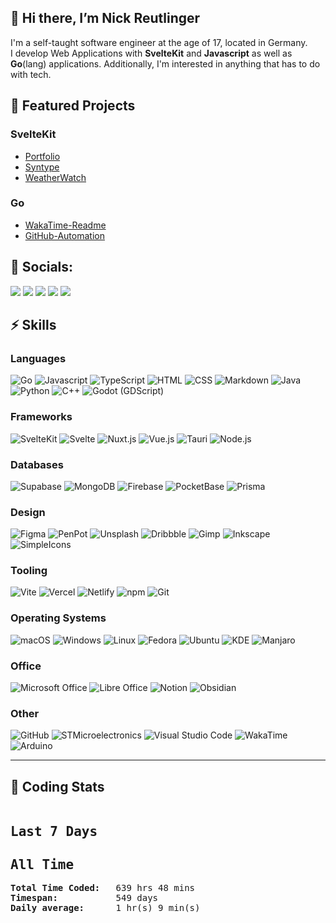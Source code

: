 ## 👋 Hi there, I’m Nick Reutlinger

I'm a self-taught software engineer at the age of 17, located in Germany.  
I develop Web Applications with **SvelteKit** and **Javascript** as well as **Go**(lang) applications. Additionally, I'm interested in anything that has to do with tech.

## 🚀 Featured Projects

### SvelteKit

-   [Portfolio](https://nickreutlinger.de)
-   [Syntype](https://syntype.vercel.app)
-   [WeatherWatch](https://weatherwatch.vercel.app/)

### Go

-   [WakaTime-Readme](https://github.com/NickRTR/WakaTime-Readme)
-   [GitHub-Automation](https://github.com/NickRTR/GitHub-Automation)

## 💬 Socials:

<a href="https://twitter.com/nick_reutlinger"><img src="https://img.shields.io/badge/Twitter-1DA1F2?style=for-the-badge&logo=twitter&logoColor=white"></a>
<a href="https://github.com/NickRTR"><img src="https://img.shields.io/badge/GitHub-100000?style=for-the-badge&logo=github&logoColor=white"></a>
<a href="https://www.linkedin.com/in/nick-reutlinger-9a89ab236/"><img src="https://img.shields.io/badge/LinkedIn-0077B5?style=for-the-badge&logo=linkedin&logoColor=white"></a>
<a href="https://stackoverflow.com/users/17878912/nickrtr"><img src="https://img.shields.io/badge/Stack_Overflow-FE7A16?style=for-the-badge&logo=stack-overflow&logoColor=white"></a>
<a href="https://nickreutlinger.itch.io"><img src="https://img.shields.io/badge/Itch.io-FA5C5C?style=for-the-badge&logo=itchdotio&logoColor=white"></a>

## ⚡ Skills

<!--Skill-Badge-Action-Start-->

### Languages

<img alt="Go" src="https://img.shields.io/badge/go-00ADD8?style=for-the-badge&logo=go&logoColor=FFFFFF"/> <img alt="Javascript" src="https://img.shields.io/badge/JavaScript-F7DF1E?style=for-the-badge&logo=JavaScript&logoColor=000000"/> <img alt="TypeScript" src="https://img.shields.io/badge/TypeScript-3178C6?style=for-the-badge&logo=TypeScript&logoColor=FFFFFF"/> <img alt="HTML" src="https://img.shields.io/badge/HTML5-E34F26?style=for-the-badge&logo=html5&logoColor=white"/> <img alt="CSS" src="https://img.shields.io/badge/CSS3-1572B6?style=for-the-badge&logo=css3&logoColor=white"/> <img alt="Markdown" src="https://img.shields.io/badge/Markdown-000000?style=for-the-badge&logo=markdown&logoColor=white"/> <img alt="Java" src="https://img.shields.io/badge/Java-ED8B00?style=for-the-badge&logo=java&logoColor=white"/> <img alt="Python" src="https://img.shields.io/badge/Python-3776AB?style=for-the-badge&logo=Python&logoColor=FFFFFF"/> <img alt="C++" src="https://img.shields.io/badge/C%2B%2B-00599C?style=for-the-badge&logo=c%2B%2B&logoColor=white"/> <img alt="Godot (GDScript)" src="https://img.shields.io/badge/Godot-478CBF?style=for-the-badge&logo=GodotEngine&logoColor=white"/> 
### Frameworks

<img alt="SvelteKit" src="https://img.shields.io/badge/SvelteKit-FF3E00?style=for-the-badge&logo=svelte&logoColor=white"/> <img alt="Svelte" src="https://img.shields.io/badge/Svelte-4A4A55?style=for-the-badge&logo=svelte&logoColor=FF3E00"/> <img alt="Nuxt.js" src="https://img.shields.io/badge/Nuxt.js-00DC82?style=for-the-badge&logo=Nuxt.js&logoColor=FFFFFF"/> <img alt="Vue.js" src="https://img.shields.io/badge/Vue.js-4FC08D?style=for-the-badge&logo=Vue.js&logoColor=000000"/> <img alt="Tauri" src="https://img.shields.io/badge/Tauri-FFC131?style=for-the-badge&logo=Tauri&logoColor=white"/> <img alt="Node.js" src="https://img.shields.io/badge/Node.js-339933?style=for-the-badge&logo=nodedotjs&logoColor=white"/> 
### Databases

<img alt="Supabase" src="https://img.shields.io/badge/Supabase-3ECF8E?style=for-the-badge&logo=Supabase&logoColor=000000"/> <img alt="MongoDB" src="https://img.shields.io/badge/MongoDB-4EA94B?style=for-the-badge&logo=mongodb&logoColor=white"/> <img alt="Firebase" src="https://img.shields.io/badge/firebase-ffca28?style=for-the-badge&logo=firebase&logoColor=black"/> <img alt="PocketBase" src="https://img.shields.io/badge/PocketBase-B8DBE4?style=for-the-badge&logo=PocketBase&logoColor=000000"/> <img alt="Prisma" src="https://img.shields.io/badge/Prisma-2D3748?style=for-the-badge&logo=Prisma&logoColor=FFFFFF"/> 
### Design

<img alt="Figma" src="https://img.shields.io/badge/Figma-F24E1E?style=for-the-badge&logo=figma&logoColor=white"/> <img alt="PenPot" src="https://img.shields.io/badge/Penpot-FFFFFF?style=for-the-badge&logo=Penpot&logoColor=000000"/> <img alt="Unsplash" src="https://img.shields.io/badge/Unsplash-000000?style=for-the-badge&logo=Unsplash&logoColor=white"/> <img alt="Dribbble" src="https://img.shields.io/badge/Dribbble-EA4C89?style=for-the-badge&logo=dribbble&logoColor=white"/> <img alt="Gimp" src="https://img.shields.io/badge/gimp-5C5543?style=for-the-badge&logo=gimp&logoColor=white"/> <img alt="Inkscape" src="https://img.shields.io/badge/Inkscape-000000?style=for-the-badge&logo=Inkscape&logoColor=white"/> <img alt="SimpleIcons" src="https://img.shields.io/badge/Simple Icons-FFFFFF?style=for-the-badge&logo=Simple Icons&logoColor=111111"/> 
### Tooling

<img alt="Vite" src="https://img.shields.io/badge/Vite-B73BFE?style=for-the-badge&logo=vite&logoColor=FFD62E"/> <img alt="Vercel" src="https://img.shields.io/badge/Vercel-000000?style=for-the-badge&logo=vercel&logoColor=white"/> <img alt="Netlify" src="https://img.shields.io/badge/Netlify-00C7B7?style=for-the-badge&logo=netlify&logoColor=white"/> <img alt="npm" src="https://img.shields.io/badge/npm-CB3837?style=for-the-badge&logo=npm&logoColor=white"/> <img alt="Git" src="https://img.shields.io/badge/GIT-E44C30?style=for-the-badge&logo=git&logoColor=white"/> 
### Operating Systems

<img alt="macOS" src="https://img.shields.io/badge/macOS-FFFFFF?style=for-the-badge&logo=macOS&logoColor=000000"/> <img alt="Windows" src="https://img.shields.io/badge/Windows-0078D6?style=for-the-badge&logo=windows&logoColor=white"/> <img alt="Linux" src="https://img.shields.io/badge/Linux-FCC624?style=for-the-badge&logo=linux&logoColor=black"/> <img alt="Fedora" src="https://img.shields.io/badge/Fedora-294172?style=for-the-badge&logo=fedora&logoColor=white"/> <img alt="Ubuntu" src="https://img.shields.io/badge/Ubuntu-E95420?style=for-the-badge&logo=ubuntu&logoColor=white"/> <img alt="KDE" src="https://img.shields.io/badge/kde-1D99F3?style=for-the-badge&logo=kde&logoColor=FFFFFF"/> <img alt="Manjaro" src="https://img.shields.io/badge/manjaro-35BF5C?style=for-the-badge&logo=manjaro&logoColor=white"/> 
### Office

<img alt="Microsoft Office" src="https://img.shields.io/badge/Microsoft_Office-D83B01?style=for-the-badge&logo=microsoft-office&logoColor=white"/> <img alt="Libre Office" src="https://img.shields.io/badge/LibreOffice-18A303?style=for-the-badge&logo=LibreOffice&logoColor=white"/> <img alt="Notion" src="https://img.shields.io/badge/Notion-000000?style=for-the-badge&logo=notion&logoColor=white"/> <img alt="Obsidian" src="https://img.shields.io/badge/Obsidian-FFFFFF?style=for-the-badge&logo=Obsidian&logoColor=483699"/> 
### Other

<img alt="GitHub" src="https://img.shields.io/badge/GitHub-100000?style=for-the-badge&logo=github&logoColor=white"/> <img alt="STMicroelectronics" src="https://img.shields.io/badge/STMicroelectronics-03234B?style=for-the-badge&logo=STMicroelectronics&logoColor=FFFFFF"/> <img alt="Visual Studio Code" src="https://img.shields.io/badge/Visual_Studio_Code-0078D4?style=for-the-badge&logo=visual%20studio%20code&logoColor=white"/> <img alt="WakaTime" src="https://img.shields.io/badge/WakaTime-000000?style=for-the-badge&logo=WakaTime&logoColor=white"/> <img alt="Arduino" src="https://img.shields.io/badge/Arduino-00979D?style=for-the-badge&logo=Arduino&logoColor=FFFFFF"/> 
<!--Skill-Badge-Action-End-->

---

## 📅 Coding Stats

<!--WakaTime-Start-->
<pre><h2>Last 7 Days</h2><h2>All Time</h2><strong>Total Time Coded:   </strong>639 hrs 48 mins</br><strong>Timespan:           </strong>549 days</br><strong>Daily average:      </strong>1 hr(s) 9 min(s)</pre>
<!--WakaTime-End-->
